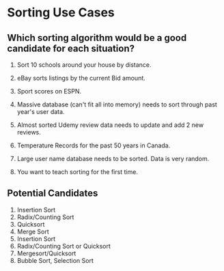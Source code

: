 # Sorting Use Cases

## Which sorting algorithm would be a good candidate for each situation?

1) Sort 10 schools around your house by distance.

2) eBay sorts listings by the current Bid amount.

3) Sport scores on ESPN.

4) Massive database (can't fit all into memory) needs to sort through past year's user data.

5) Almost sorted Udemy review data needs to update and add 2 new reviews.

6) Temperature Records for the past 50 years in Canada.

7) Large user name database needs to be sorted. Data is very random.

8) You want to teach sorting for the first time.


## Potential Candidates
1) Insertion Sort
2) Radix/Counting Sort
3) Quicksort
4) Merge Sort
5) Insertion Sort
6) Radix/Counting Sort or Quicksort
7) Mergesort/Quicksort
8) Bubble Sort, Selection Sort